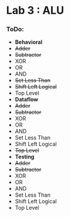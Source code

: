 # Lab 3 : ALU

### ToDo:
- **Behavioral**
 - ~~Adder~~
 - ~~Subtractor~~
 - XOR
 - OR
 - AND
 - ~~Set Less Than~~
 - ~~Shift Left Logical~~
 - Top Level
- **Dataflow**
 - ~~Adder~~
 - ~~Subtractor~~
 - XOR
 - OR
 - AND
 - Set Less Than
 - Shift Left Logical
 - ~~Top Level~~
- **Testing**
 - ~~Adder~~
 - ~~Subtractor~~
 - XOR
 - OR
 - AND
 - Set Less Than
 - Shift Left Logical
 - Top Level
